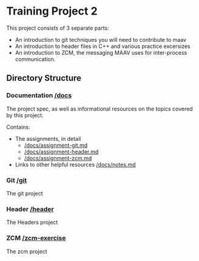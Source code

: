 # Training Project 2

This project consists of 3 separate parts:

* An introduction to git techniques you will need to contribute to maav
* An introduction to header files in C++ and various practice excersizes
* An introduction to ZCM, the messaging MAAV uses for inter-process communication.

## Directory Structure

### Documentation		[/docs](docs)

The project spec, as well as informational resources on the topics covered
by this project.

Contains:
* The assignments, in detail
	* [/docs/assignment-git.md](docs/assignment-git.md)
	* [/docs/assignment-header.md](docs/assignment-header.md)
	* [/docs/assignment-zcm.md](docs/assignment-zcm.md)
* Links to other helpful resources [/docs/notes.md](docs/notes.md)

### Git 			[/git](git)

The git project


### Header 			[/header](header)

The Headers project

### ZCM 			[/zcm-exercise](zcm)

The zcm project

